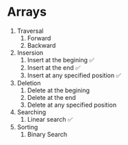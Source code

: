 # Arrays
1. Traversal
    1. Forward
    2. Backward
2. Insersion
    1. Insert at the begining ✅
    2. Insert at the end ✅
    3. Insert at any specified position ✅
3. Deletion
    1. Delete at the begining
    2. Delete at the end
    3. Delete at any specified position
4. Searching
    1. Linear search ✅
5. Sorting
    1. Binary Search 
